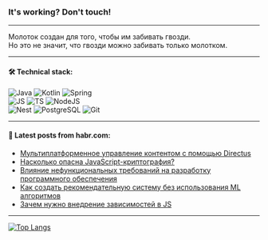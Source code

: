 ### It's working? Don't touch!

---
Молоток создан для того, чтобы им забивать гвозди. <br>
Но это не значит, что гвозди можно забивать только молотком.

---

#### 🛠️ Technical stack:

![Java](https://img.shields.io/badge/Java-informational?logo=Oracle&style=flat&logoColor=white&color=FF4500)
![Kotlin](https://img.shields.io/badge/Kotlin-informational?logo=Kotlin&style=flat&logoColor=white&color=774D97)
![Spring](https://img.shields.io/badge/SpringBoot-informational?logo=SpringBoot&style=flat&logoColor=white&color=6DB33F) <br>
![JS](https://img.shields.io/badge/JS-informational?logo=javaScript&style=flat&logoColor=black&color=F7Df1E)
![TS](https://img.shields.io/badge/TypeScript-informational?logo=typeScript&style=flat&logoColor=black&color=0667A8)
![NodeJS](https://img.shields.io/badge/NodeJS-informational?logo=node.js&style=flat&logoColor=white&color=70A760) <br>
![Nest](https://img.shields.io/badge/NestJS-informational?logo=NestJS&style=flat&logoColor=white&color=E0234E)
![PostgreSQL](https://img.shields.io/badge/PostgreSQL-informational?logo=PostgreSQL&style=flat&logoColor=white&color=DAA520)
![Git](https://img.shields.io/badge/Git-informational?logo=git&style=flat&logoColor=white&color=778899)

___

#### 💬 Latest posts from habr.com:

<!-- BLOG-POST-LIST:START -->
- [Мультиплатформенное управление контентом с помощью Directus](https://habr.com/ru/articles/748182/?utm_source=habrahabr&utm_medium=rss&utm_campaign=748182)
- [Насколько опасна JavaScript-криптография?](https://habr.com/ru/companies/globalsign/articles/748158/?utm_source=habrahabr&utm_medium=rss&utm_campaign=748158)
- [Влияние нефункциональных требований на разработку программного обеспечения](https://habr.com/ru/companies/smartup_tech/articles/748150/?utm_source=habrahabr&utm_medium=rss&utm_campaign=748150)
- [Как создать рекомендательную систему без использования ML алгоритмов](https://habr.com/ru/articles/748142/?utm_source=habrahabr&utm_medium=rss&utm_campaign=748142)
- [Зачем нужно внедрение зависимостей в JS](https://habr.com/ru/articles/748132/?utm_source=habrahabr&utm_medium=rss&utm_campaign=748132)
<!-- BLOG-POST-LIST:END -->

---
[![Top Langs](https://github-readme-stats-git-master-advtsetting-gmailcom.vercel.app/api/top-langs/?username=zloylis&langs_count=10&hide_title=false&title_color=e6edf3&size_weight=0.5&count_weight=0.5&layout=compact&hide_border=true&theme=dracula)](https://github.com/zloylis)

<!-- ![GitHub stats](https://github-readme-stats-git-master-advtsetting-gmailcom.vercel.app/api?username=zloylis&show_icons=true&hide_border=true&theme=dracula&hide_title=true&include_all_commits=true&count_private=true&hide=contribs&hide_rank=true) -->
